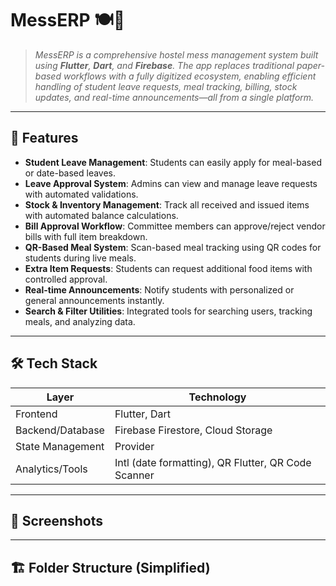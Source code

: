# MessERP 🍽️📲

> *MessERP is a comprehensive hostel mess management system built using **Flutter**, **Dart**, and **Firebase**. The app replaces traditional paper-based workflows with a fully digitized ecosystem, enabling efficient handling of student leave requests, meal tracking, billing, stock updates, and real-time announcements—all from a single platform.*

---

## 🚀 Features

- **Student Leave Management**: Students can easily apply for meal-based or date-based leaves.
- **Leave Approval System**: Admins can view and manage leave requests with automated validations.
- **Stock & Inventory Management**: Track all received and issued items with automated balance calculations.
- **Bill Approval Workflow**: Committee members can approve/reject vendor bills with full item breakdown.
- **QR-Based Meal System**: Scan-based meal tracking using QR codes for students during live meals.
- **Extra Item Requests**: Students can request additional food items with controlled approval.
- **Real-time Announcements**: Notify students with personalized or general announcements instantly.
- **Search & Filter Utilities**: Integrated tools for searching users, tracking meals, and analyzing data.

---

## 🛠️ Tech Stack

| Layer               | Technology                  |
|--------------------|-----------------------------|
| Frontend           | Flutter, Dart               |
| Backend/Database   | Firebase Firestore, Cloud Storage |
| State Management   | Provider                    |
| Analytics/Tools    | Intl (date formatting), QR Flutter, QR Code Scanner |

---

## 📸 Screenshots


---

## 🏗️ Folder Structure (Simplified)

